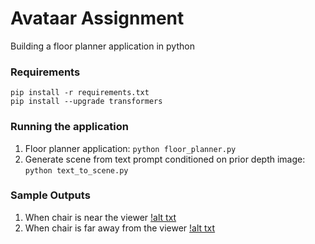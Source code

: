 # Avataar Assignment
Building a floor planner application in python

### Requirements
```pip install -r requirements.txt``` \
```pip install --upgrade transformers```

### Running the application
1. Floor planner application: 
```python floor_planner.py```
2. Generate scene from text prompt conditioned on prior depth image: 
```python text_to_scene.py```

### Sample Outputs
1. When chair is near the viewer
   [!alt txt](https://github.com/vineel96/floor_planner/output_1.png)
3. When chair is far away from the viewer
   [!alt txt](https://github.com/vineel96/floor_planner/output_2.png)
